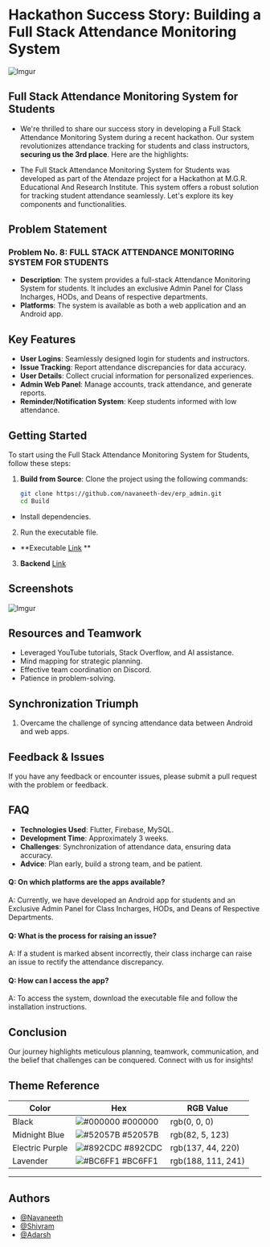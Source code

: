 # Hackathon Success Story: Building a Full Stack Attendance Monitoring System

![Imgur](https://i.imgur.com/v9yJjWz.png)

## Full Stack Attendance Monitoring System for Students
- We're thrilled to share our success story in developing a Full Stack Attendance Monitoring System during a recent hackathon. Our system revolutionizes attendance tracking for students and class instructors, **securing us the 3rd place**. Here are the highlights:

- The Full Stack Attendance Monitoring System for Students was developed as part of the Atendaze project for a Hackathon at M.G.R. Educational And Research Institute. This system offers a robust solution for tracking student attendance seamlessly. Let's explore its key components and functionalities.
## Problem Statement

### Problem No. 8: FULL STACK ATTENDANCE MONITORING SYSTEM FOR STUDENTS

- **Description**: The system provides a full-stack Attendance Monitoring System for students. It includes an exclusive Admin Panel for Class Incharges, HODs, and Deans of respective departments.
- **Platforms**: The system is available as both a web application and an Android app.

## Key Features

- **User Logins**: Seamlessly designed login for students and instructors.
- **Issue Tracking**: Report attendance discrepancies for data accuracy.
- **User Details**: Collect crucial information for personalized experiences.
- **Admin Web Panel**: Manage accounts, track attendance, and generate reports.
- **Reminder/Notification System**: Keep students informed with low attendance.

## Getting Started

To start using the Full Stack Attendance Monitoring System for Students, follow these steps:

1. **Build from Source**: Clone the project using the following commands:
   ```bash
   git clone https://github.com/navaneeth-dev/erp_admin.git
   cd Build
   ```
- Install dependencies.

2. Run the executable file.

- **Executable [Link](https://drive.google.com/drive/folders/13UE721dRxpouuErYKsXeVM9layDHLuIw?usp=drive_link) **

3. **Backend** [Link](https://discord.com/channels/1145271107839074386/1145271107839074393/1148250888218083438)

## Screenshots

![Imgur](https://i.imgur.com/0sdN2Ze.png)

## Resources and Teamwork

- Leveraged YouTube tutorials, Stack Overflow, and AI assistance.
- Mind mapping for strategic planning.
- Effective team coordination on Discord.
- Patience in problem-solving.

## Synchronization Triumph

1. Overcame the challenge of syncing attendance data between Android and web apps.

## Feedback & Issues

If you have any feedback or encounter issues, please submit a pull request with the problem or feedback.

## FAQ

- **Technologies Used**: Flutter, Firebase, MySQL.
- **Development Time**: Approximately 3 weeks.
- **Challenges**: Synchronization of attendance data, ensuring data accuracy.
- **Advice**: Plan early, build a strong team, and be patient.

#### Q: On which platforms are the apps available?
A: Currently, we have developed an Android app for students and an Exclusive Admin Panel for Class Incharges, HODs, and Deans of Respective Departments.

#### Q: What is the process for raising an issue?
A: If a student is marked absent incorrectly, their class incharge can raise an issue to rectify the attendance discrepancy.

#### Q: How can I access the app?
A: To access the system, download the executable file and follow the installation instructions.

## Conclusion

Our journey highlights meticulous planning, teamwork, communication, and the belief that challenges can be conquered. Connect with us for insights!

## Theme Reference

| Color             | Hex                                                                | RGB Value        |
| ----------------- | ------------------------------------------------------------------ | -----------------|
| Black | ![#000000](https://via.placeholder.com/10/000000?text=+) #000000 | rgb(0, 0, 0)     |
| Midnight Blue | ![#52057B](https://via.placeholder.com/10/52057B?text=+) #52057B | rgb(82, 5, 123)  |
| Electric Purple | ![#892CDC](https://via.placeholder.com/10/892CDC?text=+) #892CDC | rgb(137, 44, 220)|
| Lavender | ![#BC6FF1](https://via.placeholder.com/10/BC6FF1?text=+) #BC6FF1 | rgb(188, 111, 241)|

---

## Authors
- [@Navaneeth](https://www.github.com/navaneeth-dev)
- [@Shivram](https://github.com/SivaramTechie)
- [@Adarsh](https://github.com/StealthIQ)